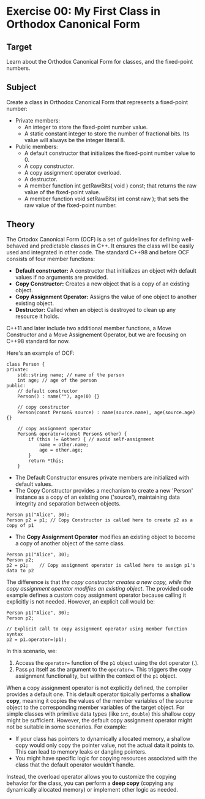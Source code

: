 # Exercise 00: My First Class in Orthodox Canonical Form

## Target
Learn about the Orthodox Canonical Form for classes, and the fixed-point numbers.

## Subject
Create a class in Orthodox Canonical Form that represents a fixed-point number:

* Private members:
  * An integer to store the fixed-point number value.
  * A static constant integer to store the number of fractional bits. Its value will always be the integer literal 8.
* Public members:
  * A default constructor that initializes the fixed-point number value to 0.
  * A copy constructor.
  * A copy assignment operator overload.
  * A destructor.
  * A member function int getRawBits( void ) const; that returns the raw value of the fixed-point value.
  * A member function void setRawBits( int const raw ); that sets the raw value of the fixed-point number.

## Theory
The Ortodox Canonical Form (OCF) is a set of guidelines for defining well-behaved and predictable classes in C++. It ensures the class will be easily used and integrated in other code. 
The standard C++98 and before OCF consists of four member functions:
* **Default constructor:** A constructor that initializes an object with default values if no arguments are provided.
* **Copy Constructor:** Creates a new object that is a copy of an existing object.
* **Copy Assignment Operator:** Assigns the value of one object to another existing object.
* **Destructor:** Called when an object is destroyed to clean up any resource it holds.

C++11 and later include two additional member functions, a Move Constructor and a Move Assignement Operator, but we are focusing on C++98 standard for now.

Here's an example of OCF:
```
class Person {
private:
    std::string name; // name of the person
    int age; // age of the person
public:
    // default constructor
    Person() : name(""), age(0) {}

    // copy constructor
    Person(const Person& source) : name(source.name), age(source.age) {}

    // copy assignment operator
    Person& operator=(const Person& other) {
        if (this != &other) { // avoid self-assignment
            name = other.name;
            age = other.age;
        }
        return *this;
    }
```
- The Default Constructor ensures private members are initialized with default values.
- The Copy Constructor provides a mechanism to create a new 'Person' instance as a copy of an existing one ('source'), maintaining data integrity and separation between objects.
```
Person p1("Alice", 30);
Person p2 = p1;	// Copy Constructor is called here to create p2 as a copy of p1
```
- The **Copy Assignment Operator** modifies an existing object to become a copy of another object of the same class.
```
Person p1("Alice", 30);
Person p2;
p2 = p1;	// Copy assignment operator is called here to assign p1's data to p2
```
The difference is that _the copy constructor creates a new copy, while the copy assignment operator modifies an existing object_. 
The provided code example defines a custom copy assignment operator because calling it explicitly is not needed. However, an explicit call would be:
```
Person p1("Alice", 30);
Person p2;

// Explicit call to copy assignment operator using member function syntax
p2 = p1.operator=(p1);
```
In this scenario, we:
1. Access the `operator=` function of the `p1` object using the dot operator (.).
2. Pass `p1` itself as the argument to the `operator=`. This triggers the copy assignment functionality, but within the context of the `p1` object.

When a copy assignment operator is not explicitly defined, the compiler provides a default one. This default operator tipically performs a **shallow copy**, meaning it copies the values of the member variables of the source object to the corresponding member variables of the target object. For simple classes with primitive data types (like `int`, `double`) this shallow copy might be sufficient. However, the default copy assignment operator might not be suitable in some scenarios. For example:
* If your class has pointers to dynamically allocated memory, a shallow copy would only copy the pointer value, not the actual data it points to. This can lead to memory leaks or dangling pointers.
* You might have specific logic for copying resources associated with the class that the default operator wouldn't handle.

Instead, the overload operator allows you to customize the copying behavior for the class, you can perform a **deep copy** (copying any dynamically allocated memory) or implement other logic as needed.
